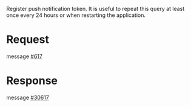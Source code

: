 Register push notification token. It is useful to repeat this query at least once every 24 hours or when restarting the application.

# Request
message [#617](../../proto/README.md#action_617)

# Response
message [#30617](../../proto/README.md#action_30617)

